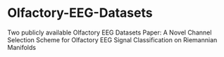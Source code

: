 # Olfactory-EEG-Datasets
Two publicly available Olfactory EEG Datasets
Paper: A Novel Channel Selection Scheme for Olfactory EEG Signal Classification on Riemannian Manifolds
